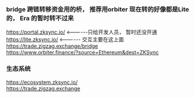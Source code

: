 
### bridge 跨链转移资金用的桥， 推荐用orbiter 现在转的好像都是Lite的， Era 的暂时转不过来
https://portal.zksync.io/  <------只给开发人员， 暂时还没开通  
https://lite.zksync.io/    <------ 交互主要在这上面
https://trade.zigzag.exchange/bridge  
https://www.orbiter.finance/?source=Ethereum&dest=ZKSync  

### 生态系统
https://ecosystem.zksync.io/  
https://trade.zigzag.exchange   
